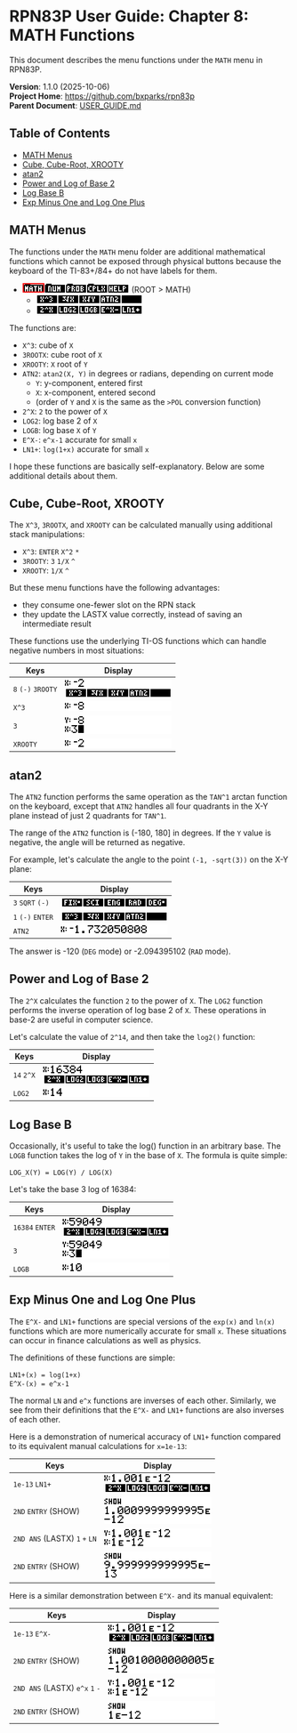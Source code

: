 # RPN83P User Guide: Chapter 8: MATH Functions

This document describes the menu functions under the `MATH` menu in RPN83P.

**Version**: 1.1.0 (2025-10-06)\
**Project Home**: https://github.com/bxparks/rpn83p \
**Parent Document**: [USER_GUIDE.md](USER_GUIDE.md)

## Table of Contents

- [MATH Menus](#math-menus)
- [Cube, Cube-Root, XROOTY](#cube-cube-root-xrooty)
- [atan2](#atan2)
- [Power and Log of Base 2](#power-and-log-of-base-2)
- [Log Base B](#log-base-b)
- [Exp Minus One and Log One Plus](#exp-minus-one-and-log-one-plus)

## MATH Menus

The functions under the `MATH` menu folder are additional mathematical functions
which cannot be exposed through physical buttons because the keyboard of the
TI-83+/84+ do not have labels for them.

- ![ROOT > MATH](images/menu/root-math.png) (ROOT > MATH)
    - ![ROOT > MATH > Row1](images/menu/root-math-1.png)
    - ![ROOT > MATH > Row2](images/menu/root-math-2.png)

The functions are:

- `X^3`: cube of `X`
- `3ROOTX`: cube root of `X`
- `XROOTY`: `X` root of `Y`
- `ATN2`: `atan2(X, Y)` in degrees or radians, depending on current mode
    - `Y`: y-component, entered first
    - `X`: x-component, entered second
    - (order of `Y` and `X` is the same as the `>POL` conversion function)
- `2^X`: `2` to the power of `X`
- `LOG2`: log base 2 of `X`
- `LOGB`: log base `X` of `Y`
- `E^X-`: `e^x-1` accurate for small `x`
- `LN1+`: `log(1+x)` accurate for small `x`

I hope these functions are basically self-explanatory. Below are some additional
details about them.

## Cube, Cube-Root, XROOTY

The `X^3`, `3ROOTX`, and `XROOTY` can be calculated manually using additional
stack manipulations:

- `X^3`: `ENTER` `X^2` `*`
- `3ROOTY`: `3` `1/X` `^`
- `XROOTY`: `1/X` `^`

But these menu functions have the following advantages:

- they consume one-fewer slot on the RPN stack
- they update the LASTX value correctly, instead of saving an intermediate
  result

These functions use the underlying TI-OS functions which can handle negative
numbers in most situations:

| **Keys**              | **Display** |
| ----------------      | --------------------- |
| `8` `(-)` `3ROOTY`    | ![](images/math/cube-1.png) |
| `X^3`                 | ![](images/math/cube-2.png) |
| `3`                   | ![](images/math/cube-3.png) |
| `XROOTY`              | ![](images/math/cube-4.png) |

## atan2

The `ATN2` function performs the same operation as the `TAN^1` arctan function
on the keyboard, except that `ATN2` handles all four quadrants in the X-Y plane
instead of just 2 quadrants for `TAN^1`.

The range of the `ATN2` function is (-180, 180] in degrees. If the `Y` value is
negative, the angle will be returned as negative.

For example, let's calculate the angle to the point `(-1, -sqrt(3))` on the X-Y
plane:

| **Keys**              | **Display** |
| ----------------      | --------------------- |
| `3` `SQRT` `(-)`      | ![](images/math/atn2-1.png) |
| `1` `(-)` `ENTER`     | ![](images/math/atn2-2.png) |
| `ATN2`                | ![](images/math/atn2-3.png) |

The answer is -120 (`DEG` mode) or -2.094395102 (`RAD` mode).

## Power and Log of Base 2

The `2^X` calculates the function `2` to the power of `X`. The `LOG2` function
performs the inverse operation of log base 2 of `X`. These operations in base-2
are useful in computer science.

Let's calculate the value of `2^14`, and then take the `log2()` function:

| **Keys**              | **Display** |
| ----------------      | --------------------- |
| `14` `2^X`            | ![](images/math/pow2-log2-1.png) |
| `LOG2`                | ![](images/math/pow2-log2-2.png) |

## Log Base B

Occasionally, it's useful to take the log() function in an arbitrary base.
The `LOGB` function takes the log of `Y` in the base of `X`. The formula is
quite simple:

```
LOG_X(Y) = LOG(Y) / LOG(X)
```
Let's take the base 3 log of 16384:

| **Keys**              | **Display** |
| ----------------      | --------------------- |
| `16384` `ENTER`       | ![](images/math/logb-1.png) |
| `3`                   | ![](images/math/logb-2.png) |
| `LOGB`                | ![](images/math/logb-3.png) |

## Exp Minus One and Log One Plus

The `E^X-` and `LN1+` functions are special versions of the `exp(x)` and `ln(x)`
functions which are more numerically accurate for small `x`. These situations
can occur in finance calculations as well as physics.

The definitions of these functions are simple:

```
LN1+(x) = log(1+x)
E^X-(x) = e^x-1
```

The normal `LN` and `e^x` functions are inverses of each other. Similarly, we
see from their definitions that the `E^X-` and `LN1+` functions are also
inverses of each other.

Here is a demonstration of numerical accuracy of `LN1+` function compared to its
equivalent manual calculations for `x=1e-13`:

| **Keys**                          | **Display**           |
| ----------------                  | --------------------- |
| `1e-13` `LN1+`                    | ![](images/math/lnplus-1.png) |
| `2ND` `ENTRY` (SHOW)              | ![](images/math/lnplus-2.png) |
| `2ND ANS` (LASTX) `1` `+` `LN`    | ![](images/math/lnplus-3.png) |
| `2ND` `ENTRY` (SHOW)              | ![](images/math/lnplus-4.png) |

Here is a similar demonstration between `E^X-` and its manual equivalent:

| **Keys**                          | **Display**           |
| ----------------                  | --------------------- |
| `1e-13` `E^X-`                    | ![](images/math/expminus-1.png) |
| `2ND` `ENTRY` (SHOW)              | ![](images/math/expminus-2.png) |
| `2ND ANS` (LASTX) `e^x` `1` `-`   | ![](images/math/expminus-3.png) |
| `2ND` `ENTRY` (SHOW)              | ![](images/math/expminus-4.png) |
